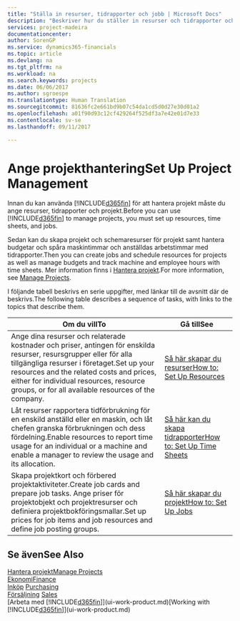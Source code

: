 ```yaml
---
title: "Ställa in resurser, tidrapporter och jobb | Microsoft Docs"
description: "Beskriver hur du ställer in resurser och tidrapporter och projekt för att hantera projekt."
services: project-madeira
documentationcenter: 
author: SorenGP
ms.service: dynamics365-financials
ms.topic: article
ms.devlang: na
ms.tgt_pltfrm: na
ms.workload: na
ms.search.keywords: projects
ms.date: 06/06/2017
ms.author: sgroespe
ms.translationtype: Human Translation
ms.sourcegitcommit: 81636fc2e661bd9b07c54da1cd5d0d27e30d01a2
ms.openlocfilehash: a01f90d93c12cf429264f525df3a7e42e01d7e33
ms.contentlocale: sv-se
ms.lasthandoff: 09/11/2017

---
```

# <a name="set-up-project-management"></a><span data-ttu-id="09e13-103">Ange projekthantering</span><span class="sxs-lookup"><span data-stu-id="09e13-103">Set Up Project Management</span></span>
<span data-ttu-id="09e13-104">Innan du kan använda [!INCLUDE[d365fin](includes/d365fin_md.md)] för att hantera projekt måste du ange resurser, tidrapporter och projekt.</span><span class="sxs-lookup"><span data-stu-id="09e13-104">Before you can use [!INCLUDE[d365fin](includes/d365fin_md.md)] to manage projects, you must set up resources, time sheets, and jobs.</span></span>

<span data-ttu-id="09e13-105">Sedan kan du skapa projekt och schemaresurser för projekt samt hantera budgetar och spåra maskintimmar och anställdas arbetstimmar med tidrapporter.</span><span class="sxs-lookup"><span data-stu-id="09e13-105">Then you can create jobs and schedule resources for projects as well as manage budgets and track machine and employee hours with time sheets.</span></span> <span data-ttu-id="09e13-106">Mer information finns i [Hantera projekt](projects-manage-projects.md).</span><span class="sxs-lookup"><span data-stu-id="09e13-106">For more information, see [Manage Projects](projects-manage-projects.md).</span></span>  

<span data-ttu-id="09e13-107">I följande tabell beskrivs en serie uppgifter, med länkar till de avsnitt där de beskrivs.</span><span class="sxs-lookup"><span data-stu-id="09e13-107">The following table describes a sequence of tasks, with links to the topics that describe them.</span></span>

| <span data-ttu-id="09e13-108">Om du vill</span><span class="sxs-lookup"><span data-stu-id="09e13-108">To</span></span> | <span data-ttu-id="09e13-109">Gå till</span><span class="sxs-lookup"><span data-stu-id="09e13-109">See</span></span> |
| --- | --- |
| <span data-ttu-id="09e13-110">Ange dina resurser och relaterade kostnader och priser, antingen för enskilda resurser, resursgrupper eller för alla tillgängliga resurser i företaget.</span><span class="sxs-lookup"><span data-stu-id="09e13-110">Set up your resources and the related costs and prices, either for individual resources, resource groups, or for all available resources of the company.</span></span> |[<span data-ttu-id="09e13-111">Så här skapar du resurser</span><span class="sxs-lookup"><span data-stu-id="09e13-111">How to: Set Up Resources</span></span>](projects-how-setup-resources.md) |
| <span data-ttu-id="09e13-112">Låt resurser rapportera tidförbrukning för en enskild anställd eller en maskin, och låt chefen granska förbrukningen och dess fördelning.</span><span class="sxs-lookup"><span data-stu-id="09e13-112">Enable resources to report time usage for an individual or a machine and enable a manager to review the usage and its allocation.</span></span> |[<span data-ttu-id="09e13-113">Så här kan du skapa tidrapporter</span><span class="sxs-lookup"><span data-stu-id="09e13-113">How to: Set Up Time Sheets</span></span>](projects-how-setup-time-sheets.md) |
| <span data-ttu-id="09e13-114">Skapa projektkort och förbered projektaktiviteter.</span><span class="sxs-lookup"><span data-stu-id="09e13-114">Create job cards and prepare job tasks.</span></span> <span data-ttu-id="09e13-115">Ange priser för projektobjekt och projektresurser och definiera projektbokföringsmallar.</span><span class="sxs-lookup"><span data-stu-id="09e13-115">Set up prices for job items and job resources and define job posting groups.</span></span> |[<span data-ttu-id="09e13-116">Så här skapar du projekt</span><span class="sxs-lookup"><span data-stu-id="09e13-116">How to: Set Up Jobs</span></span>](projects-how-setup-jobs.md) |

## <a name="see-also"></a><span data-ttu-id="09e13-117">Se även</span><span class="sxs-lookup"><span data-stu-id="09e13-117">See Also</span></span>
[<span data-ttu-id="09e13-118">Hantera projekt</span><span class="sxs-lookup"><span data-stu-id="09e13-118">Manage Projects</span></span>](projects-manage-projects.md)  
[<span data-ttu-id="09e13-119">Ekonomi</span><span class="sxs-lookup"><span data-stu-id="09e13-119">Finance</span></span>](finance.md)  
<span data-ttu-id="09e13-120">[Inköp](purchasing-manage-purchasing.md)       </span><span class="sxs-lookup"><span data-stu-id="09e13-120">[Purchasing](purchasing-manage-purchasing.md)       </span></span>  
<span data-ttu-id="09e13-121">[Försäljning](sales-manage-sales.md)   </span><span class="sxs-lookup"><span data-stu-id="09e13-121">[Sales](sales-manage-sales.md)   </span></span>  
<span data-ttu-id="09e13-122">[Arbeta med [!INCLUDE[d365fin](includes/d365fin_md.md)]](ui-work-product.md)</span><span class="sxs-lookup"><span data-stu-id="09e13-122">[Working with [!INCLUDE[d365fin](includes/d365fin_md.md)]](ui-work-product.md)</span></span>  

